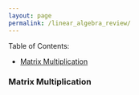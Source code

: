 ```yaml
---
layout: page
permalink: /linear_algebra_review/
---
```


Table of Contents:

- [Matrix Multiplication](#matrixmultiplication)



<a name='matrixmultiplication'></a>
### Matrix Multiplication

